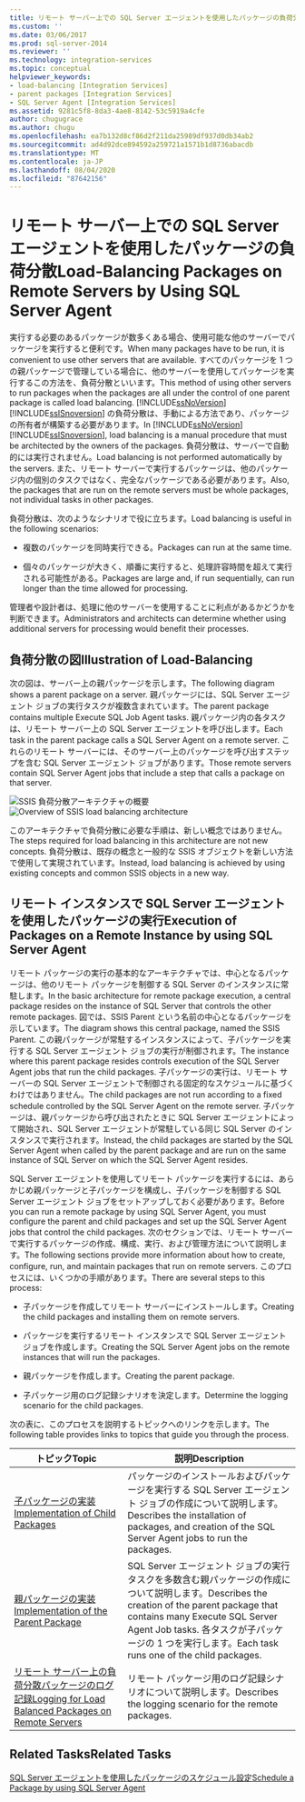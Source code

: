 ```yaml
---
title: リモート サーバー上での SQL Server エージェントを使用したパッケージの負荷分散 | Microsoft Docs
ms.custom: ''
ms.date: 03/06/2017
ms.prod: sql-server-2014
ms.reviewer: ''
ms.technology: integration-services
ms.topic: conceptual
helpviewer_keywords:
- load-balancing [Integration Services]
- parent packages [Integration Services]
- SQL Server Agent [Integration Services]
ms.assetid: 9281c5f8-8da3-4ae8-8142-53c5919a4cfe
author: chugugrace
ms.author: chugu
ms.openlocfilehash: ea7b132d8cf86d2f211da25989df937d0db34ab2
ms.sourcegitcommit: ad4d92dce894592a259721a1571b1d8736abacdb
ms.translationtype: MT
ms.contentlocale: ja-JP
ms.lasthandoff: 08/04/2020
ms.locfileid: "87642156"
---
```

# <a name="load-balancing-packages-on-remote-servers-by-using-sql-server-agent"></a><span data-ttu-id="a8ab5-102">リモート サーバー上での SQL Server エージェントを使用したパッケージの負荷分散</span><span class="sxs-lookup"><span data-stu-id="a8ab5-102">Load-Balancing Packages on Remote Servers by Using SQL Server Agent</span></span>
  <span data-ttu-id="a8ab5-103">実行する必要のあるパッケージが数多くある場合、使用可能な他のサーバーでパッケージを実行すると便利です。</span><span class="sxs-lookup"><span data-stu-id="a8ab5-103">When many packages have to be run, it is convenient to use other servers that are available.</span></span> <span data-ttu-id="a8ab5-104">すべてのパッケージを 1 つの親パッケージで管理している場合に、他のサーバーを使用してパッケージを実行するこの方法を、負荷分散といいます。</span><span class="sxs-lookup"><span data-stu-id="a8ab5-104">This method of using other servers to run packages when the packages are all under the control of one parent package is called load balancing.</span></span> <span data-ttu-id="a8ab5-105">[!INCLUDE[ssNoVersion](../../includes/ssnoversion-md.md)] [!INCLUDE[ssISnoversion](../../includes/ssisnoversion-md.md)] の負荷分散は、手動による方法であり、パッケージの所有者が構築する必要があります。</span><span class="sxs-lookup"><span data-stu-id="a8ab5-105">In [!INCLUDE[ssNoVersion](../../includes/ssnoversion-md.md)] [!INCLUDE[ssISnoversion](../../includes/ssisnoversion-md.md)], load balancing is a manual procedure that must be architected by the owners of the packages.</span></span> <span data-ttu-id="a8ab5-106">負荷分散は、サーバーで自動的には実行されません。</span><span class="sxs-lookup"><span data-stu-id="a8ab5-106">Load balancing is not performed automatically by the servers.</span></span> <span data-ttu-id="a8ab5-107">また、リモート サーバーで実行するパッケージは、他のパッケージ内の個別のタスクではなく、完全なパッケージである必要があります。</span><span class="sxs-lookup"><span data-stu-id="a8ab5-107">Also, the packages that are run on the remote servers must be whole packages, not individual tasks in other packages.</span></span>  
  
 <span data-ttu-id="a8ab5-108">負荷分散は、次のようなシナリオで役に立ちます。</span><span class="sxs-lookup"><span data-stu-id="a8ab5-108">Load balancing is useful in the following scenarios:</span></span>  
  
-   <span data-ttu-id="a8ab5-109">複数のパッケージを同時実行できる。</span><span class="sxs-lookup"><span data-stu-id="a8ab5-109">Packages can run at the same time.</span></span>  
  
-   <span data-ttu-id="a8ab5-110">個々のパッケージが大きく、順番に実行すると、処理許容時間を超えて実行される可能性がある。</span><span class="sxs-lookup"><span data-stu-id="a8ab5-110">Packages are large and, if run sequentially, can run longer than the time allowed for processing.</span></span>  
  
 <span data-ttu-id="a8ab5-111">管理者や設計者は、処理に他のサーバーを使用することに利点があるかどうかを判断できます。</span><span class="sxs-lookup"><span data-stu-id="a8ab5-111">Administrators and architects can determine whether using additional servers for processing would benefit their processes.</span></span>  
  
## <a name="illustration-of-load-balancing"></a><span data-ttu-id="a8ab5-112">負荷分散の図</span><span class="sxs-lookup"><span data-stu-id="a8ab5-112">Illustration of Load-Balancing</span></span>  
 <span data-ttu-id="a8ab5-113">次の図は、サーバー上の親パッケージを示します。</span><span class="sxs-lookup"><span data-stu-id="a8ab5-113">The following diagram shows a parent package on a server.</span></span> <span data-ttu-id="a8ab5-114">親パッケージには、SQL Server エージェント ジョブの実行タスクが複数含まれています。</span><span class="sxs-lookup"><span data-stu-id="a8ab5-114">The parent package contains multiple Execute SQL Job Agent tasks.</span></span> <span data-ttu-id="a8ab5-115">親パッケージ内の各タスクは、リモート サーバー上の SQL Server エージェントを呼び出します。</span><span class="sxs-lookup"><span data-stu-id="a8ab5-115">Each task in the parent package calls a SQL Server Agent on a remote server.</span></span> <span data-ttu-id="a8ab5-116">これらのリモート サーバーには、そのサーバー上のパッケージを呼び出すステップを含む SQL Server エージェント ジョブがあります。</span><span class="sxs-lookup"><span data-stu-id="a8ab5-116">Those remote servers contain SQL Server Agent jobs that include a step that calls a package on that server.</span></span>  
  
 <span data-ttu-id="a8ab5-117">![SSIS 負荷分散アーキテクチャの概要](../media/loadbalancingoverview.gif "SSIS 負荷分散アーキテクチャの概要")</span><span class="sxs-lookup"><span data-stu-id="a8ab5-117">![Overview of SSIS load balancing architecture](../media/loadbalancingoverview.gif "Overview of SSIS load balancing architecture")</span></span>  
  
 <span data-ttu-id="a8ab5-118">このアーキテクチャで負荷分散に必要な手順は、新しい概念ではありません。</span><span class="sxs-lookup"><span data-stu-id="a8ab5-118">The steps required for load balancing in this architecture are not new concepts.</span></span> <span data-ttu-id="a8ab5-119">負荷分散は、既存の概念と一般的な SSIS オブジェクトを新しい方法で使用して実現されています。</span><span class="sxs-lookup"><span data-stu-id="a8ab5-119">Instead, load balancing is achieved by using existing concepts and common SSIS objects in a new way.</span></span>  
  
## <a name="execution-of-packages-on-a-remote-instance-by-using-sql-server-agent"></a><span data-ttu-id="a8ab5-120">リモート インスタンスで SQL Server エージェントを使用したパッケージの実行</span><span class="sxs-lookup"><span data-stu-id="a8ab5-120">Execution of Packages on a Remote Instance by using SQL Server Agent</span></span>  
 <span data-ttu-id="a8ab5-121">リモート パッケージの実行の基本的なアーキテクチャでは、中心となるパッケージは、他のリモート パッケージを制御する SQL Server のインスタンスに常駐します。</span><span class="sxs-lookup"><span data-stu-id="a8ab5-121">In the basic architecture for remote package execution, a central package resides on the instance of SQL Server that controls the other remote packages.</span></span> <span data-ttu-id="a8ab5-122">図では、SSIS Parent という名前の中心となるパッケージを示しています。</span><span class="sxs-lookup"><span data-stu-id="a8ab5-122">The diagram shows this central package, named the SSIS Parent.</span></span> <span data-ttu-id="a8ab5-123">この親パッケージが常駐するインスタンスによって、子パッケージを実行する SQL Server エージェント ジョブの実行が制御されます。</span><span class="sxs-lookup"><span data-stu-id="a8ab5-123">The instance where this parent package resides controls execution of the SQL Server Agent jobs that run the child packages.</span></span> <span data-ttu-id="a8ab5-124">子パッケージの実行は、リモート サーバーの SQL Server エージェントで制御される固定的なスケジュールに基づくわけではありません。</span><span class="sxs-lookup"><span data-stu-id="a8ab5-124">The child packages are not run according to a fixed schedule controlled by the SQL Server Agent on the remote server.</span></span> <span data-ttu-id="a8ab5-125">子パッケージは、親パッケージから呼び出されたときに SQL Server エージェントによって開始され、SQL Server エージェントが常駐している同じ SQL Server のインスタンスで実行されます。</span><span class="sxs-lookup"><span data-stu-id="a8ab5-125">Instead, the child packages are started by the SQL Server Agent when called by the parent package and are run on the same instance of SQL Server on which the SQL Server Agent resides.</span></span>  
  
 <span data-ttu-id="a8ab5-126">SQL Server エージェントを使用してリモート パッケージを実行するには、あらかじめ親パッケージと子パッケージを構成し、子パッケージを制御する SQL Server エージェント ジョブをセットアップしておく必要があります。</span><span class="sxs-lookup"><span data-stu-id="a8ab5-126">Before you can run a remote package by using SQL Server Agent, you must configure the parent and child packages and set up the SQL Server Agent jobs that control the child packages.</span></span> <span data-ttu-id="a8ab5-127">次のセクションでは、リモート サーバーで実行するパッケージの作成、構成、実行、および管理方法について説明します。</span><span class="sxs-lookup"><span data-stu-id="a8ab5-127">The following sections provide more information about how to create, configure, run, and maintain packages that run on remote servers.</span></span> <span data-ttu-id="a8ab5-128">このプロセスには、いくつかの手順があります。</span><span class="sxs-lookup"><span data-stu-id="a8ab5-128">There are several steps to this process:</span></span>  
  
-   <span data-ttu-id="a8ab5-129">子パッケージを作成してリモート サーバーにインストールします。</span><span class="sxs-lookup"><span data-stu-id="a8ab5-129">Creating the child packages and installing them on remote servers.</span></span>  
  
-   <span data-ttu-id="a8ab5-130">パッケージを実行するリモート インスタンスで SQL Server エージェント ジョブを作成します。</span><span class="sxs-lookup"><span data-stu-id="a8ab5-130">Creating the SQL Server Agent jobs on the remote instances that will run the packages.</span></span>  
  
-   <span data-ttu-id="a8ab5-131">親パッケージを作成します。</span><span class="sxs-lookup"><span data-stu-id="a8ab5-131">Creating the parent package.</span></span>  
  
-   <span data-ttu-id="a8ab5-132">子パッケージ用のログ記録シナリオを決定します。</span><span class="sxs-lookup"><span data-stu-id="a8ab5-132">Determine the logging scenario for the child packages.</span></span>  
  
 <span data-ttu-id="a8ab5-133">次の表に、このプロセスを説明するトピックへのリンクを示します。</span><span class="sxs-lookup"><span data-stu-id="a8ab5-133">The following table provides links to topics that guide you through the process.</span></span>  
  
|<span data-ttu-id="a8ab5-134">トピック</span><span class="sxs-lookup"><span data-stu-id="a8ab5-134">Topic</span></span>|<span data-ttu-id="a8ab5-135">説明</span><span class="sxs-lookup"><span data-stu-id="a8ab5-135">Description</span></span>|  
|-----------|-----------------|  
|[<span data-ttu-id="a8ab5-136">子パッケージの実装</span><span class="sxs-lookup"><span data-stu-id="a8ab5-136">Implementation of Child Packages</span></span>](../implementation-of-child-packages.md)|<span data-ttu-id="a8ab5-137">パッケージのインストールおよびパッケージを実行する SQL Server エージェント ジョブの作成について説明します。</span><span class="sxs-lookup"><span data-stu-id="a8ab5-137">Describes the installation of packages, and creation of the SQL Server Agent jobs to run the packages.</span></span>|  
|[<span data-ttu-id="a8ab5-138">親パッケージの実装</span><span class="sxs-lookup"><span data-stu-id="a8ab5-138">Implementation of the Parent Package</span></span>](../implementation-of-the-parent-package.md)|<span data-ttu-id="a8ab5-139">SQL Server エージェント ジョブの実行タスクを多数含む親パッケージの作成について説明します。</span><span class="sxs-lookup"><span data-stu-id="a8ab5-139">Describes the creation of the parent package that contains many Execute SQL Server Agent Job tasks.</span></span> <span data-ttu-id="a8ab5-140">各タスクが子パッケージの 1 つを実行します。</span><span class="sxs-lookup"><span data-stu-id="a8ab5-140">Each task runs one of the child packages.</span></span>|  
|[<span data-ttu-id="a8ab5-141">リモート サーバー上の負荷分散パッケージのログ記録</span><span class="sxs-lookup"><span data-stu-id="a8ab5-141">Logging for Load Balanced Packages on Remote Servers</span></span>](../logging-for-load-balanced-packages-on-remote-servers.md)|<span data-ttu-id="a8ab5-142">リモート パッケージ用のログ記録シナリオについて説明します。</span><span class="sxs-lookup"><span data-stu-id="a8ab5-142">Describes the logging scenario for the remote packages.</span></span>|  
  
## <a name="related-tasks"></a><span data-ttu-id="a8ab5-143">Related Tasks</span><span class="sxs-lookup"><span data-stu-id="a8ab5-143">Related Tasks</span></span>  
 [<span data-ttu-id="a8ab5-144">SQL Server エージェントを使用したパッケージのスケジュール設定</span><span class="sxs-lookup"><span data-stu-id="a8ab5-144">Schedule a Package by using SQL Server Agent</span></span>](../schedule-a-package-by-using-sql-server-agent.md)  
  
  
